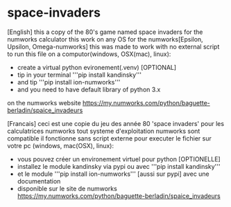 # space-invaders
[English]
this a copy of the 80's game named space invaders for the numworks calculator
this work on any OS for the numworks[Epsilon, Upsilon, Omega-numworks]
this was made to work with no external script
to run this file on a computor(windows, OSX(mac), linux):
  - create a virtual python evironement(.venv) [OPTIONAL]
  - tip in your terminal '''pip install kandinsky'''
  - and tip '''pip install ion-numworks'''
  - and you need to have default library of python 3.x

on the numworks website https://my.numworks.com/python/baguette-berladin/spaice_invadeurs

[Francais]
ceci est une copie du jeu des année 80 'space invaders' pour les calculatrices numworks
tout systeme d'exploitation numworks sont compatible
il fonctionne sans script externe
pour executer le fichier sur votre pc (windows, mac(OSX), linux):
  - vous pouvez créer un environement virtuel pour python [OPTIONELLE]
  - installez le module kandinsky via pypi ou avec '''pip install kandinsky'''
  - et le module '''pip install ion-numworks''' [aussi sur pypi] avec une documentation
  - disponible sur le site de numworks https://my.numworks.com/python/baguette-berladin/spaice_invadeurs
